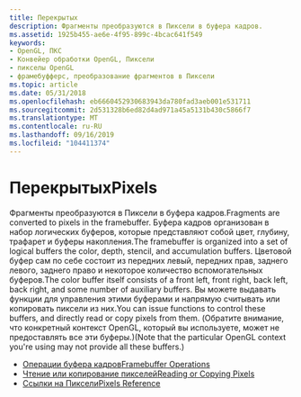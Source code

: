 ```yaml
---
title: Перекрытых
description: Фрагменты преобразуются в Пиксели в буфера кадров.
ms.assetid: 1925b455-ae6e-4f95-899c-4bcac641f549
keywords:
- OpenGL, ПКС
- Конвейер обработки OpenGL, Пиксели
- пикселы OpenGL
- фрамебуфферс, преобразование фрагментов в Пиксели
ms.topic: article
ms.date: 05/31/2018
ms.openlocfilehash: eb6660452930683943da780fad3aeb001e531711
ms.sourcegitcommit: 2d531328b6ed82d4ad971a45a5131b430c5866f7
ms.translationtype: MT
ms.contentlocale: ru-RU
ms.lasthandoff: 09/16/2019
ms.locfileid: "104411374"
---
```

# <a name="pixels"></a><span data-ttu-id="6f38c-107">Перекрытых</span><span class="sxs-lookup"><span data-stu-id="6f38c-107">Pixels</span></span>

<span data-ttu-id="6f38c-108">Фрагменты преобразуются в Пиксели в буфера кадров.</span><span class="sxs-lookup"><span data-stu-id="6f38c-108">Fragments are converted to pixels in the framebuffer.</span></span> <span data-ttu-id="6f38c-109">Буфера кадров организован в набор логических буферов, которые представляют собой цвет, глубину, трафарет и буферы накопления.</span><span class="sxs-lookup"><span data-stu-id="6f38c-109">The framebuffer is organized into a set of logical buffers the color, depth, stencil, and accumulation buffers.</span></span> <span data-ttu-id="6f38c-110">Цветовой буфер сам по себе состоит из передних левый, передних прав, заднего левого, заднего право и некоторое количество вспомогательных буферов.</span><span class="sxs-lookup"><span data-stu-id="6f38c-110">The color buffer itself consists of a front left, front right, back left, back right, and some number of auxiliary buffers.</span></span> <span data-ttu-id="6f38c-111">Вы можете выдавать функции для управления этими буферами и напрямую считывать или копировать пиксели из них.</span><span class="sxs-lookup"><span data-stu-id="6f38c-111">You can issue functions to control these buffers, and directly read or copy pixels from them.</span></span> <span data-ttu-id="6f38c-112">(Обратите внимание, что конкретный контекст OpenGL, который вы используете, может не предоставлять все эти буферы.)</span><span class="sxs-lookup"><span data-stu-id="6f38c-112">(Note that the particular OpenGL context you're using may not provide all these buffers.)</span></span>

-   [<span data-ttu-id="6f38c-113">Операции буфера кадров</span><span class="sxs-lookup"><span data-stu-id="6f38c-113">Framebuffer Operations</span></span>](framebuffer-operations.md)
-   [<span data-ttu-id="6f38c-114">Чтение или копирование пикселей</span><span class="sxs-lookup"><span data-stu-id="6f38c-114">Reading or Copying Pixels</span></span>](reading-or-copying-pixels.md)
-   [<span data-ttu-id="6f38c-115">Ссылки на Пиксели</span><span class="sxs-lookup"><span data-stu-id="6f38c-115">Pixels Reference</span></span>](pixels-reference.md)

 

 




